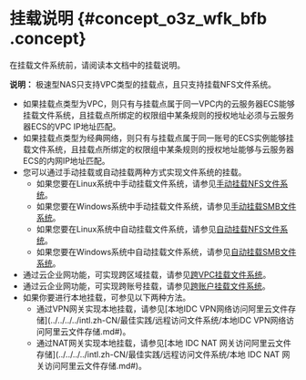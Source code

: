# 挂载说明 {#concept_o3z_wfk_bfb .concept}

在挂载文件系统前，请阅读本文档中的挂载说明。

**说明：** 极速型NAS只支持VPC类型的挂载点，且只支持挂载NFS文件系统。

-   如果挂载点类型为VPC，则只有与挂载点属于同一VPC内的云服务器ECS能够挂载文件系统，且挂载点所绑定的权限组中某条规则的授权地址必须与云服务器ECS的VPC IP地址匹配。
-   如果挂载点类型为经典网络，则只有与挂载点属于同一账号的ECS实例能够挂载文件系统，且挂载点所绑定的权限组中某条规则的授权地址能够与云服务器ECS的内网IP地址匹配。
-   您可以通过手动挂载或自动挂载两种方式实现文件系统的挂载。
    -   如果您要在Linux系统中手动挂载文件系统，请参见[手动挂载NFS文件系统](intl.zh-CN/控制台用户指南/挂载文件系统/手动挂载NFS文件系统.md#)。
    -   如果您要在Windows系统中手动挂载文件系统，请参见[手动挂载SMB文件系统](intl.zh-CN/控制台用户指南/挂载文件系统/手动挂载SMB文件系统.md#)。
    -   如果您要在Linux系统中自动挂载文件系统，请参见[自动挂载NFS文件系统](intl.zh-CN/控制台用户指南/挂载文件系统/自动挂载NFS文件系统.md#)。
    -   如果您要在Windows系统中自动挂载文件系统，请参见[自动挂载SMB文件系统](intl.zh-CN/控制台用户指南/挂载文件系统/自动挂载SMB文件系统.md#)。
-   通过云企业网功能，可实现跨区域挂载，请参见[跨VPC挂载文件系统](intl.zh-CN/控制台用户指南/挂载文件系统/跨VPC挂载文件系统.md#)。
-   通过云企业网功能，可实现跨账号挂载，请参见[跨账户挂载文件系统](intl.zh-CN/控制台用户指南/挂载文件系统/跨账户挂载文件系统.md#)。
-   如果你要进行本地挂载，可参见以下两种方法。
    -   通过VPN网关实现本地挂载，请参见[本地IDC VPN网络访问阿里云文件存储](../../../../intl.zh-CN/最佳实践/远程访问文件系统/本地IDC VPN网络访问阿里云文件存储.md#)。
    -   通过NAT网关实现本地挂载，请参见[本地 IDC NAT 网关访问阿里云文件存储](../../../../intl.zh-CN/最佳实践/远程访问文件系统/本地 IDC NAT 网关访问阿里云文件存储.md#)。

